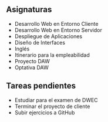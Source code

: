 ## Asignaturas

- Desarrollo Web en Entorno Cliente
- Desarrollo Web en Entorno Servidor
- Despliegue de Aplicaciones
- Diseño de Interfaces
- Inglés
- Itinerario para la empleabilidad
- Proyecto DAW
- Optativa DAW

## Tareas pendientes

- Estudiar para el examen de DWEC  
- Terminar el proyecto de cliente  
- Subir ejercicios a GitHub  